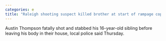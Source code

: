 ```yaml
---
categories: e
title: "Raleigh shooting suspect killed brother at start of rampage cops say"
---
```

Austin Thompson fatally shot and stabbed his 16-year-old sibling before leaving his body in their house, local police said Thursday.